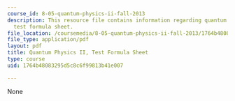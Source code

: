 ```yaml
---
course_id: 8-05-quantum-physics-ii-fall-2013
description: This resource file contains information regarding quantum physics II,
  test formula sheet.
file_location: /coursemedia/8-05-quantum-physics-ii-fall-2013/1764b48083295d5c8c6f99813b41e007_MIT8_05F13_test_formu_sht.pdf
file_type: application/pdf
layout: pdf
title: Quantum Physics II, Test Formula Sheet
type: course
uid: 1764b48083295d5c8c6f99813b41e007

---
```

None